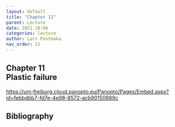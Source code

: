```yaml
---
layout: default
title: "Chapter 11"
parent: Lecture
date: 2021-10-06
categories: lecture
author: Lars Pastewka
nav_order: 11
---
```



<h2 class='chapterHead'><span class='titlemark'>Chapter 11</span><br /><a id='x1-100011'></a>Plastic failure</h2>
<!-- l. 3 --><p class='noindent'><a class='url' href='https://uni-freiburg.cloud.panopto.eu/Panopto/Pages/Embed.aspx?id=febbdbb7-fd7e-4e98-8572-acb90150689c'><span class='cmtt-12'>https://uni-freiburg.cloud.panopto.eu/Panopto/Pages/Embed.aspx?id=febbdbb7-fd7e-4e98-8572-acb90150689c</span></a>



</p>
<h2 class='likechapterHead'><a id='x1-200011'></a>Bibliography</h2>

